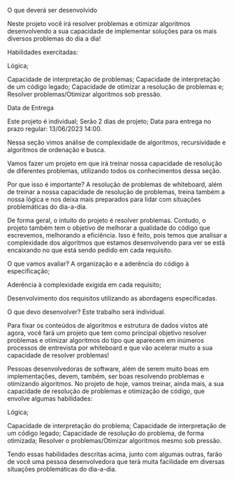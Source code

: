 O que deverá ser desenvolvido

Neste projeto você irá resolver problemas e otimizar algoritmos desenvolvendo a sua capacidade de implementar soluções para os mais diversos problemas do dia a dia!

Habilidades exercitadas:

Lógica;

Capacidade de interpretação de problemas;
Capacidade de interpretação de um código legado;
Capacidade de otimizar a resolução de problemas e;
Resolver problemas/Otimizar algoritmos sob pressão.

Data de Entrega

Este projeto é individual;
Serão 2 dias de projeto;
Data para entrega no prazo regular: 13/06/2023 14:00.

Nessa seção vimos análise de complexidade de algoritmos, recursividade e algoritmos de ordenação e busca.

Vamos fazer um projeto em que irá treinar nossa capacidade de resolução de diferentes problemas, utilizando todos os conhecimentos dessa seção.

Por que isso é importante?
A resolução de problemas de whiteboard, além de treinar a nossa capacidade de resolução de problemas, treina também a nossa lógica e nos deixa mais preparados para lidar com situações problemáticas do dia-a-dia.

De forma geral, o intuito do projeto é resolver problemas. Contudo, o projeto também tem o objetivo de melhorar a qualidade do código que escrevemos, melhorando a eficiência. Isso é feito, pois temos que analisar a complexidade dos algoritmos que estamos desenvolvendo para ver se está encaixando no que está sendo pedido em cada requisito.

O que vamos avaliar?
A organização e a aderência do código à especificação;

Aderência à complexidade exigida em cada requisito;

Desenvolvimento dos requisitos utilizando as abordagens especificadas.

O que devo desenvolver?
Este trabalho será individual.

Para fixar os conteúdos de algoritmos e estrutura de dados vistos até agora, você fará um projeto que tem como principal objetivo resolver problemas e otimizar algoritmos do tipo que aparecem em inúmeros processos de entrevista por whiteboard e que vão acelerar muito a sua capacidade de resolver problemas!

Pessoas desenvolvedoras de software, além de serem muito boas em implementações, devem, também, ser boas resolvendo problemas e otimizando algoritmos. No projeto de hoje, vamos treinar, ainda mais, a sua capacidade de resolução de problemas e otimização de código, que envolve algumas habilidades:

Lógica;

Capacidade de interpretação do problema;
Capacidade de interpretação de um código legado;
Capacidade de resolução do problema, de forma otimizada;
Resolver o problemas/Otimizar algoritmos mesmo sob pressão.

Tendo essas habilidades descritas acima, junto com algumas outras, farão de você uma pessoa desenvolvedora que terá muita facilidade em diversas situações problemáticas do dia-a-dia.
